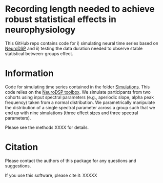 # Recording length needed to achieve robust statistical effects in neurophysiology 

This GitHub repo contains code for i) simulating neural time series based on [NeuroDSP](https://neurodsp-tools.github.io/neurodsp/)  and ii) testing the data duration needed to observe stable statistical between-groups effect.


# Information

Code for simulating time series contained in the folder [Simulations](../../tree/main/Simulations). This code relies on the [NeuroDSP toolbox](https://neurodsp-tools.github.io/neurodsp/). We simulate participants from two cohorts using input spectral parameters (e.g., aperiodic slope, alpha peak frequency) taken from a normal distribution. We parametrically manipulate the distribution of a single spectral parameter across a group such that we end up with nine simulations (three effect sizes and three spectral parameters). 

Please see the methods XXXX for details. 


# Citation

Please contact the authors of this package for any questions and suggestions.

If you use this software, please cite it: XXXXX



